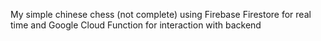 My simple chinese chess (not complete) using Firebase Firestore for real time and Google Cloud Function for interaction with backend
